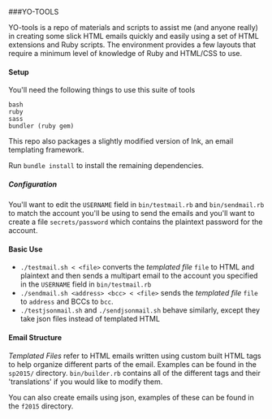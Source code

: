 ###YO-TOOLS

YO-tools is a repo of materials and scripts to assist me (and anyone really) in creating some slick HTML emails quickly and easily using a set of HTML extensions and Ruby scripts. The environment provides a few layouts that require a minimum level of knowledge of Ruby and HTML/CSS to use.

#### Setup

You'll need the following things to use this suite of tools

```
bash
ruby
sass
bundler (ruby gem)
```

This repo also packages a slightly modified version of Ink, an email templating framework.

Run `bundle install` to install the remaining dependencies.

##### Configuration

You'll want to edit the `USERNAME` field in `bin/testmail.rb` and `bin/sendmail.rb` to match the account you'll be using to send the emails and you'll want to create a file `secrets/password` which contains the plaintext password for the account.

#### Basic Use
* `./testmail.sh < <file>` converts the *templated file* `file` to HTML and plaintext and then sends a multipart email to the account you specified in the `USERNAME` field in `bin/testmail.rb`
* `./sendmail.sh <address> <bcc> < <file>` sends the *templated file* `file` to `address` and BCCs to `bcc`.
* `./testjsonmail.sh` and `./sendjsonmail.sh` behave similarly, except they take json files instead of templated HTML

#### Email Structure

*Templated Files* refer to HTML emails written using custom built HTML tags to help organize different parts of the email. Examples can be found in the `sp2015/` directory. `bin/builder.rb` contains all of the different tags and their 'translations' if you would like to modify them.

You can also create emails using json, examples of these can be found in the `f2015` directory.

